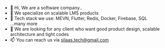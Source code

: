 - 👋 Hi, We are a software company..
- 👀 We specialize on scalable LMS products
- 🌱 Tech stack we use: MEVN, Flutter, Redis, Docker, Firebase, SQL ...many more
- 💞️ We are looking for any client who want good product design, scalable architecture and tight codes
- 📫 You can reach us via silaas.tech@gmail.com

<!---
SilaasTech/SilaasTech is a ✨ special ✨ repository because its `README.md` (this file) appears on your GitHub profile.
You can click the Preview link to take a look at your changes.
--->
